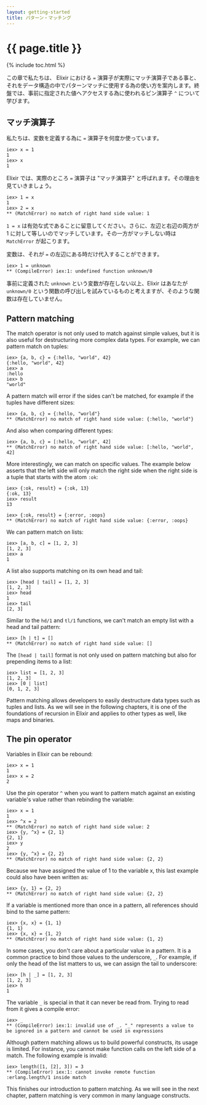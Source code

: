 ```yaml
---
layout: getting-started
title: パターン・マッチング
---
```


# {{ page.title }}<span hidden>.</span>

{% include toc.html %}

この章で私たちは、 Elixir における `=` 演算子が実際にマッチ演算子である事と、それをデータ構造の中でパターンマッチに使用する為の使い方を案内します。終盤では、事前に指定された値へアクセスする為に使われるピン演算子 `^` について学びます。

## マッチ演算子

私たちは、変数を定義する為に `=` 演算子を何度か使っています。

```iex
iex> x = 1
1
iex> x
1
```

Elixir では、実際のところ `=` 演算子は "マッチ演算子" と呼ばれます。その理由を見ていきましょう。

```iex
iex> 1 = x
1
iex> 2 = x
** (MatchError) no match of right hand side value: 1
```

`1 = x` は有効な式であることに留意してください。さらに、左辺と右辺の両方が 1 に対して等しいのでマッチしています。その一方がマッチしない時は `MatchError` が起こります。

変数は、それが `=` の左辺にある時だけ代入することができます。

```iex
iex> 1 = unknown
** (CompileError) iex:1: undefined function unknown/0
```

事前に定義された `unknown` という変数が存在しない以上、Elixir はあなたが `unknown/0` という関数の呼び出しを試みているものと考えますが、そのような関数は存在していません。

## Pattern matching

The match operator is not only used to match against simple values, but it is also useful for destructuring more complex data types. For example, we can pattern match on tuples:

```iex
iex> {a, b, c} = {:hello, "world", 42}
{:hello, "world", 42}
iex> a
:hello
iex> b
"world"
```

A pattern match will error if the sides can't be matched, for example if the tuples have different sizes:

```iex
iex> {a, b, c} = {:hello, "world"}
** (MatchError) no match of right hand side value: {:hello, "world"}
```

And also when comparing different types:

```iex
iex> {a, b, c} = [:hello, "world", 42]
** (MatchError) no match of right hand side value: [:hello, "world", 42]
```

More interestingly, we can match on specific values. The example below asserts that the left side will only match the right side when the right side is a tuple that starts with the atom `:ok`:

```iex
iex> {:ok, result} = {:ok, 13}
{:ok, 13}
iex> result
13

iex> {:ok, result} = {:error, :oops}
** (MatchError) no match of right hand side value: {:error, :oops}
```

We can pattern match on lists:

```iex
iex> [a, b, c] = [1, 2, 3]
[1, 2, 3]
iex> a
1
```

A list also supports matching on its own head and tail:

```iex
iex> [head | tail] = [1, 2, 3]
[1, 2, 3]
iex> head
1
iex> tail
[2, 3]
```

Similar to the `hd/1` and `tl/1` functions, we can't match an empty list with a head and tail pattern:

```iex
iex> [h | t] = []
** (MatchError) no match of right hand side value: []
```

The `[head | tail]` format is not only used on pattern matching but also for prepending items to a list:

```iex
iex> list = [1, 2, 3]
[1, 2, 3]
iex> [0 | list]
[0, 1, 2, 3]
```

Pattern matching allows developers to easily destructure data types such as tuples and lists. As we will see in the following chapters, it is one of the foundations of recursion in Elixir and applies to other types as well, like maps and binaries.

## The pin operator

Variables in Elixir can be rebound:

```iex
iex> x = 1
1
iex> x = 2
2
```

Use the pin operator `^` when you want to pattern match against an existing variable's value rather than rebinding the variable:

```iex
iex> x = 1
1
iex> ^x = 2
** (MatchError) no match of right hand side value: 2
iex> {y, ^x} = {2, 1}
{2, 1}
iex> y
2
iex> {y, ^x} = {2, 2}
** (MatchError) no match of right hand side value: {2, 2}
```

Because we have assigned the value of 1 to the variable x, this last example could also have been written as:

```
iex> {y, 1} = {2, 2}
** (MatchError) no match of right hand side value: {2, 2}
```

If a variable is mentioned more than once in a pattern, all references should bind to the same pattern:

```iex
iex> {x, x} = {1, 1}
{1, 1}
iex> {x, x} = {1, 2}
** (MatchError) no match of right hand side value: {1, 2}
```

In some cases, you don't care about a particular value in a pattern. It is a common practice to bind those values to the underscore, `_`. For example, if only the head of the list matters to us, we can assign the tail to underscore:

```iex
iex> [h | _] = [1, 2, 3]
[1, 2, 3]
iex> h
1
```

The variable `_` is special in that it can never be read from. Trying to read from it gives a compile error:

```iex
iex> _
** (CompileError) iex:1: invalid use of _. "_" represents a value to be ignored in a pattern and cannot be used in expressions
```

Although pattern matching allows us to build powerful constructs, its usage is limited. For instance, you cannot make function calls on the left side of a match. The following example is invalid:

```iex
iex> length([1, [2], 3]) = 3
** (CompileError) iex:1: cannot invoke remote function :erlang.length/1 inside match
```

This finishes our introduction to pattern matching. As we will see in the next chapter, pattern matching is very common in many language constructs.

